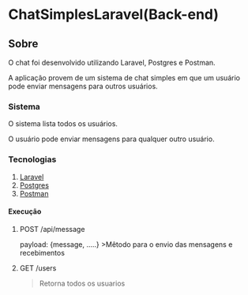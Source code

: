 # ChatSimplesLaravel(Back-end)


## Sobre
O chat foi desenvolvido utilizando Laravel, Postgres e Postman.
<p>A aplicação provem de um sistema de chat simples em que um usuário pode enviar mensagens para outros usuários.

### Sistema
O sistema lista todos os usuários.
<p>O usuário pode enviar mensagens para qualquer outro usuário.

### Tecnologias
1. [Laravel](https://laravel.com/) 
2. [Postgres](https://www.postgresql.org/)
3. [Postman](https://www.postman.com/)

#### Execução
1. POST /api/message
   <p>payload: {message, .....}
   >Mêtodo para o envio das mensagens e recebimentos
   
2. GET /users
   >Retorna todos os usuarios


